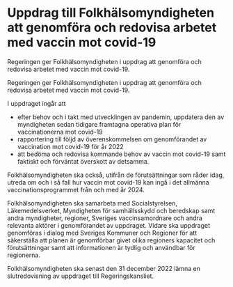 # Uppdrag till Folkhälsomyndigheten att genomföra och redovisa arbetet med vaccin mot covid-19

Regeringen ger Folkhälsomyndigheten i uppdrag att genomföra och redovisa arbetet med vaccin mot covid-19.

Regeringen ger Folkhälsomyndigheten i uppdrag att genomföra och redovisa arbetet med vaccin mot covid-19.

I uppdraget ingår att

* efter behov och i takt med utvecklingen av pandemin, uppdatera den av myndigheten sedan tidigare framtagna operativa plan för vaccinationerna mot covid-19
* rapportering till följd av överenskommelsen om genomförandet av vaccination mot covid-19 för år 2022
* att bedöma och redovisa kommande behov av vaccin mot covid-19 samt faktiskt och förväntat överskott av detsamma.

Folkhälsomyndigheten ska också, utifrån de förutsättningar som råder idag, utreda om och i så fall hur vaccin mot covid-19 kan ingå i det allmänna vaccinationsprogrammet från och med år 2024.

Folkhälsomyndigheten ska samarbeta med Socialstyrelsen, Läkemedelsverket, Myndigheten för samhällsskydd och beredskap samt andra myndigheter, regioner, Sveriges vaccinsamordnare och andra relevanta aktörer i genomförandet av uppdraget. Vidare ska uppdraget genomföras i dialog med Sveriges Kommuner och Regioner för att säkerställa att planen är genomförbar givet olika regioners kapacitet och förutsättningar samt att informationen är tydlig och användbar för regionerna.

Folkhälsomyndigheten ska senast den 31 december 2022 lämna en slutredovisning av uppdraget till Regeringskansliet.
